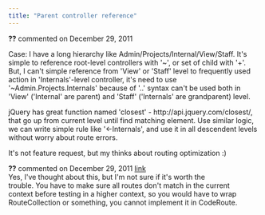 ```yaml
---
title: "Parent controller reference"
---
```

<div id="post718335" class="discussion-comment op">
   <div class="discussion-header"><b>??</b> commented on 
      <time datetime="2011-12-29T08:12:19.86-08:00" title="2011-12-29T08:12:19.86-08:00">December 29, 2011</time>
   </div>
   <div class="discussion-message">
<p>Case: I have a long hierarchy like Admin/Projects/Internal/View/Staff. It's simple to reference root-level controllers with '~', or set of child with '&#43;'. But, I can't simple reference from 'View' or 'Staff' level to frequently used action in 'Internals'-level
 controller, it's need to use '~Admin.Projects.Internals' because of '..' syntax can't be used both in 'View' ('Internal' are parent) and 'Staff' ('Internals' are grandparent) level.</p>
<p>jQuery has great function named 'closest' - http://api.jquery.com/closest/, that go up from current level until find matching element. Use similar logic, we can write simple rule like '&lt;-Internals', and use it in all descendent levels without worry about
 route errors.</p>
<p>It's not feature request, but my thinks about routing optimization :)</p>
</div>
</div>
<div id="post718519" class="discussion-comment">
   <div class="discussion-header"><b>??</b> commented on 
      <time datetime="2011-12-29T18:00:43.08-08:00" title="2011-12-29T18:00:43.08-08:00">December 29, 2011</time> <a href="#post718519" class="post-link">link</a></div>
   <div class="discussion-message">Yes, I've thought about this, but I'm not sure if it's worth the<br>
trouble. You have to make sure all routes don't match in the current<br>
context before testing in a higher context, so you would have to wrap<br>
RouteCollection or something, you cannot implement it in CodeRoute.</div>
</div>